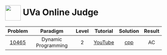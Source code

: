 # [<img align="center" height="50" src="https://www.codepuppet.com/wp-content/uploads/2013/10/uva.png">](https://onlinejudge.org/) UVa Online Judge

|                                                        Problem                                                        |      Paradigm       | Level |                Tutorial                 |      Solution      | Result |
| :-------------------------------------------------------------------------------------------------------------------: | :-----------------: | :---: | :-------------------------------------: | :----------------: | :----: |
| [10465](https://onlinejudge.org/index.php?option=com_onlinejudge&Itemid=8&category=24&page=show_problem&problem=1406) | Dynamic Programming |   2   | [YouTube](https://youtu.be/r7k1BCxw3M8) | [cpp](./10465.cpp) |   AC   |
